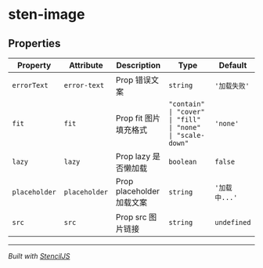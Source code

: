 <!--
 * @Author: caopx
 * @Date: 2022-04-10 22:37:23
 * @LastEditTime: 2022-04-11 08:45:44
-->

# sten-image




## Properties

| Property      | Attribute     | Description           | Type                                                       | Default     |
| ------------- | ------------- | --------------------- | ---------------------------------------------------------- | ----------- |
| `errorText`   | `error-text`  | Prop 错误文案             | `string`                                                   | `'加载失败'`    |
| `fit`         | `fit`         | Prop fit 图片填充格式       | `"contain" \| "cover" \| "fill" \| "none" \| "scale-down"` | `'none'`    |
| `lazy`        | `lazy`        | Prop lazy 是否懒加载       | `boolean`                                                  | `false`     |
| `placeholder` | `placeholder` | Prop placeholder 加载文案 | `string`                                                   | `'加载中...'`  |
| `src`         | `src`         | Prop src 图片链接         | `string`                                                   | `undefined` |


----------------------------------------------

*Built with [StencilJS](https://stenciljs.com/)*
